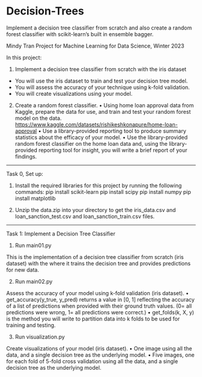 # Decision-Trees
Implement a decision tree classifier from scratch and also create a random forest classifier with scikit-learn’s built in ensemble bagger.


Mindy Tran
Project for Machine Learning for Data Science, Winter 2023

In this project:
1. Implement a decision tree classifier from scratch with the iris dataset

* You will use the iris dataset to train and test your decision tree model.
* You will assess the accuracy of your technique using k-fold validation.
* You will create visualizations using your model.

2. Create a random forest classifier.
• Using home loan approval data from Kaggle, prepare the data for use, and train and test your random forest model on the data.
https://www.kaggle.com/datasets/rishikeshkonapure/home-loan-approval
• Use a library-provided reporting tool to produce summary statistics about the efficacy of your model.
• Use the library-provided random forest classifier on the home loan data and, using the library-provided reporting tool for insight, you will write a brief report of your findings.



*********************************************************************************
Task 0, Set up:

1. Install the required libraries for this project by running the following commands:
pip install scikit-learn
pip install scipy
pip install numpy
pip install matplotlib

2. Unzip the data.zip into your directory to get the iris_data.csv and loan_sanction_test.csv and loan_sanction_train.csv files.


*********************************************************************************
Task 1: Implement a Decision Tree Classifier

1. Run main01.py

This is the implementation of a decision tree classifier from scratch (iris dataset) with the where it trains the decision tree and provides predictions for new data.

2. Run main02.py

Assess the accuracy of your model using k-fold validation (iris dataset).
• get_accuracy(y_true, y_pred) returns a value in [0, 1] reflecting the accuracy of a list of predictions when provided with their ground truth values. (0= all predictions were wrong, 1= all predictions were correct.) 
• get_folds(k, X, y) is the method you will write to partition data into k folds to be used for training and testing. 

3. Run visualization.py

Create visualizations of your model (iris dataset).
• One image using all the data, and a single decision tree as the underlying model.
• Five images, one for each fold of 5-fold cross validation using all the data, and a single decision tree as the underlying model.



